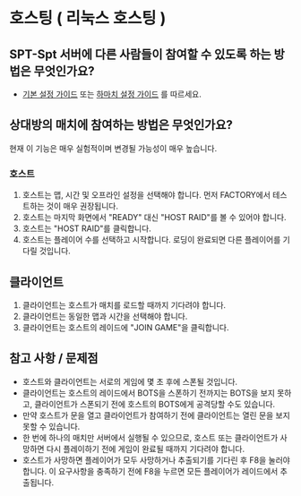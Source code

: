 # 호스팅 ( 리눅스 호스팅 )

## SPT-Spt 서버에 다른 사람들이 참여할 수 있도록 하는 방법은 무엇인가요?
* [기본 설정 가이드](./Setup-Standard-Korean.md) 또는 [하마치 설정 가이드](./Setup-Hamachi-Korean.md) 를 따르세요.

## 상대방의 매치에 참여하는 방법은 무엇인가요?
현재 이 기능은 매우 실험적이며 변경될 가능성이 매우 높습니다.

### 호스트
1) 호스트는 맵, 시간 및 오프라인 설정을 선택해야 합니다. 먼저 FACTORY에서 테스트하는 것이 매우 권장됩니다.
2) 호스트는 마지막 화면에서 "READY" 대신 "HOST RAID"를 볼 수 있어야 합니다.
3) 호스트는 "HOST RAID"를 클릭합니다.
4) 호스트는 플레이어 수를 선택하고 시작합니다. 로딩이 완료되면 다른 플레이어를 기다릴 것입니다.

## 클라이언트
1) 클라이언트는 호스트가 매치를 로드할 때까지 기다려야 합니다.
2) 클라이언트는 동일한 맵과 시간을 선택해야 합니다.
3) 클라이언트는 호스트의 레이드에 "JOIN GAME"을 클릭합니다.

## 참고 사항 / 문제점
- 호스트와 클라이언트는 서로의 게임에 몇 초 후에 스폰될 것입니다.
- 클라이언트는 호스트의 레이드에서 BOTS을 스폰하기 전까지는 BOTS을 보지 못하고, 클라이언트가 스폰되기 전에 호스트의 BOTS에게 공격당할 수도 있습니다.
- 만약 호스트가 문을 열고 클라이언트가 참여하기 전에 클라이언트는 열린 문을 보지 못할 수 있습니다.
- 한 번에 하나의 매치만 서버에서 실행될 수 있으므로, 호스트 또는 클라이언트가 사망하면 다시 플레이하기 전에 게임이 완료될 때까지 기다려야 합니다.
- 호스트가 사망하면 플레이어가 모두 사망하거나 추출되기를 기다린 후 F8을 눌러야 합니다. 이 요구사항을 충족하기 전에 F8을 누르면 모든 플레이어가 레이드에서 추출됩니다.
